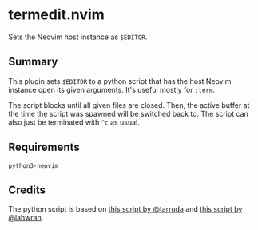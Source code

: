 # termedit.nvim
Sets the Neovim host instance as `$EDITOR`. 

## Summary
This plugin sets `$EDITOR` to a python script that has the host Neovim instance
open its given arguments. It's useful mostly for `:term`.

The script blocks until all given files are closed. Then, the active buffer at
the time the script was spawned will be switched back to.  The script can also
just be terminated with `^c` as usual.

## Requirements
`python3-neovim`

## Credits
The python script is based on [this script by
@tarruda](https://gist.github.com/tarruda/37f7a3e22996addf8921) and [this
script by
@lahwran](https://github.com/lahwran/dotfiles/blob/master/bin/nvim-inner).
